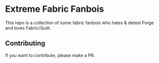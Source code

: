 # Extreme Fabric Fanbois

This repo is a collection of some fabric fanbois who hates & detest Forge and loves Fabric/Quilt.

## Contributing

If you want to contribute, please make a PR.
